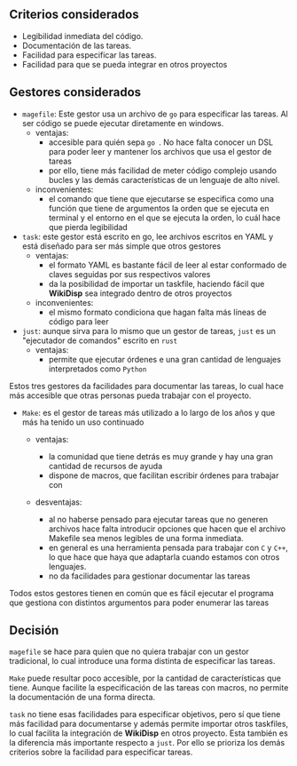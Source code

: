 ## Criterios considerados
- Legibilidad inmediata del código.
- Documentación de las tareas.
- Facilidad para especificar las tareas.
- Facilidad para que se pueda integrar en otros proyectos


## Gestores considerados

- `magefile`: Este gestor usa un archivo de `go` para especificar las tareas. Al ser código se puede ejecutar diretamente en windows.
  - ventajas:
    - accesible para quién sepa `go `. No hace falta conocer un DSL para poder leer y mantener los archivos que usa el gestor de tareas
    - por ello, tiene más facilidad de meter código complejo usando bucles y las demás características de un lenguaje de alto nivel.
  - inconvenientes:
    - el comando que tiene que ejecutarse se especifica como una función que tiene de argumentos la orden que se ejecuta en terminal y  el entorno en el que se ejecuta la orden, lo cuál hace que pierda legibilidad
- `task`: este gestor está escrito en go, lee archivos escritos en YAML y está diseñado para ser más simple que otros gestores
  - ventajas:
    - el formato YAML es bastante fácil de leer al estar conformado de claves seguidas por sus respectivos valores
    - da la posibilidad de importar un taskfile, haciendo fácil que **WikiDisp** sea integrado dentro de otros proyectos
  - inconvenientes:
    - el mismo formato condiciona que hagan falta más líneas de código para leer
- `just`: aunque sirva para lo mismo que un gestor de tareas, ``just`` es un "ejecutador de comandos" escrito en `rust`
  - ventajas:
    - permite que ejecutar órdenes e una gran cantidad de lenguajes interpretados como `Python`

Estos tres gestores da facilidades para documentar las tareas, lo cual hace más accesible que otras personas pueda trabajar con el proyecto.

- `Make`: es el gestor de tareas más utilizado a lo largo de los años y que más ha tenido un uso continuado
  - ventajas:
    - la comunidad que tiene detrás es muy grande y hay una gran cantidad de recursos de ayuda
    - dispone de macros, que facilitan escribir órdenes para trabajar con

  - desventajas:
    - al no haberse pensado para ejecutar tareas que no generen archivos hace falta introducir opciones que hacen que el archivo Makefile sea menos legibles de una forma inmediata.
    - en general es una herramienta pensada para trabajar con `C` y `C++`, lo que hace que haya que adaptarla cuando estamos con otros lenguajes.
    - no da facilidades para gestionar documentar las tareas

Todos estos gestores tienen en común que es fácil ejecutar el programa que gestiona con distintos argumentos para poder enumerar las tareas

## Decisión

`magefile` se hace para quien que no quiera trabajar con un gestor tradicional, lo cual introduce una forma distinta de especificar las tareas.

`Make` puede resultar poco accesible, por la cantidad de características que tiene. Aunque facilite la especificación de las tareas con macros, no permite la documentación de una forma directa.

`task` no tiene esas facilidades para especificar objetivos, pero sí que tiene más facilidad para documentarse y además permite importar otros taskfiles, lo cual facilita la integración de **WikiDisp** en otros proyecto. Esta también es la diferencia más importante respecto a `just`. Por ello se prioriza los demás criterios sobre la facilidad para especificar tareas.
